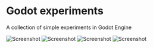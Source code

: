 # Godot experiments

A collection of simple experiments in Godot Engine

![Screenshot](./host_shader/screenshot.png?raw=true)
![Screenshot](./ortal/screenshot.png?raw=true)
![Screenshot](./errain_shader/screenshot.png?raw=true)
![Screenshot](./v_light_shader/screenshot.jpg?raw=true)
